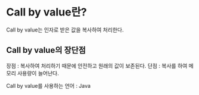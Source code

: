 # Call by value란?
Call by value는 인자로 받은 값을 복사하여 처리한다.
## Call by value의 장단점
장점 : 복사하여 처리하기 때문에 안전하고 원래의 값이 보존된다.
단점 : 복사를 하여 메모리 사용량이 늘어난다.

Call by value를 사용하는 언어 : Java